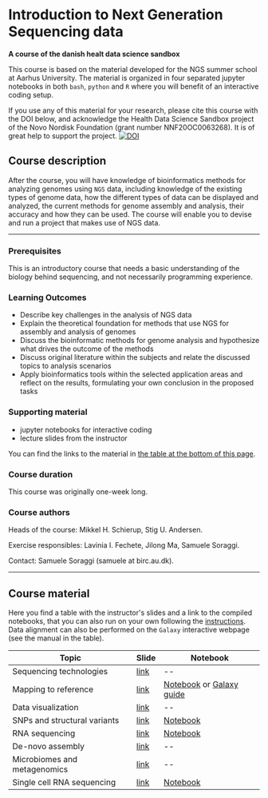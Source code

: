 # Introduction to Next Generation Sequencing data
**A course of the danish healt data science sandbox**

This course is based on the material developed for the NGS summer school at Aarhus University. The material is organized in four separated jupyter notebooks in both `bash`, `python` and `R` where you will benefit of an interactive coding setup. 

If you use any of this material for your research, please cite this course with the DOI below, and acknowledge the Health Data Science Sandbox project of the Novo Nordisk Foundation (grant number NNF20OC0063268). It is of great help to support the project.
[![DOI](https://zenodo.org/badge/468293635.svg)](https://zenodo.org/badge/latestdoi/468293635)


## Course description

After the course, you will have knowledge of bioinformatics methods for analyzing genomes using `NGS` data, including knowledge of the existing types of genome data, how the different types of data can be displayed and analyzed, the current methods for genome assembly and analysis, their accuracy and how they can be used. The course will enable you to devise and run a project that makes use of NGS data.

----------------------

### Prerequisites

This is an introductory course that needs a basic understanding of the biology behind sequencing, and not necessarily programming experience.
  
### Learning Outcomes

- Describe key challenges in the analysis of NGS data
- Explain the theoretical foundation for methods that use NGS for assembly and analysis of genomes
- Discuss the bioinformatic methods for genome analysis and hypothesize what drives the outcome of the methods
- Discuss original literature within the subjects and relate the discussed topics to analysis scenarios
- Apply bioinformatics tools within the selected application areas and reflect on the results, formulating your own conclusion in the proposed tasks


### Supporting material

- jupyter notebooks for interactive coding
- lecture slides from the instructor

You can find the links to the material in [the table at the bottom of this page](#course-material).

### Course duration

This course was originally one-week long.

### Course authors

Heads of the course: Mikkel H. Schierup, Stig U. Andersen.

Exercise responsibles: Lavinia I. Fechete, Jilong Ma, Samuele Soraggi.

Contact: Samuele Soraggi (samuele at birc.au.dk).

-----------------------------



## Course material

Here you find a table with the instructor's slides and a link to the compiled notebooks, that you can also run on your own following the [instructions](./instructions.md). Data alignment can also be performed on the `Galaxy` interactive webpage (see the manual in the table).

| Topic  | Slide | Notebook |
| ------------- | ------------- | ------------- |
| Sequencing technologies  | [link](https://github.com/hds-sandbox/NGS_summer_course_Aarhus/blob/42d3a6cad8e64b47dac01bc2995927fa4c39333d/Slides/01_sequencing_technologies.pdf)  | -- |
| Mapping to reference  | [link](https://github.com/hds-sandbox/NGS_summer_course_Aarhus/blob/42d3a6cad8e64b47dac01bc2995927fa4c39333d/Slides/02_mapping_to_reference.pdf)  | [Notebook](./nb/align.html) or [Galaxy guide](https://github.com/hds-sandbox/NGS_summer_course_Aarhus/blob/42d3a6cad8e64b47dac01bc2995927fa4c39333d/Slides/galaxy_manual_2022.pdf) |
| Data visualization  | [link](https://github.com/hds-sandbox/NGS_summer_course_Aarhus/blob/42d3a6cad8e64b47dac01bc2995927fa4c39333d/Slides/03_data_visualization.pdf)  | -- |
| SNPs and structural variants  | [link](https://github.com/hds-sandbox/NGS_summer_course_Aarhus/blob/42d3a6cad8e64b47dac01bc2995927fa4c39333d/Slides/04_snp_and_structural_variants.pdf)  | [Notebook](./nb/vcf.html) |
| RNA sequencing  | [link](https://github.com/hds-sandbox/NGS_summer_course_Aarhus/blob/42d3a6cad8e64b47dac01bc2995927fa4c39333d/Slides/05_rna_sequencing.pdf)  | [Notebook](./nb/bulk.html) |
| De-novo assembly  | [link](https://github.com/hds-sandbox/NGS_summer_course_Aarhus/blob/42d3a6cad8e64b47dac01bc2995927fa4c39333d/Slides/06_de_novo_assembly.pdf)  | -- |
| Microbiomes and metagenomics  | [link](https://github.com/hds-sandbox/NGS_summer_course_Aarhus/blob/42d3a6cad8e64b47dac01bc2995927fa4c39333d/Slides/07_microbiomes_and_metagenomics.pdf)  | -- |
| Single cell RNA sequencing | [link](https://github.com/hds-sandbox/NGS_summer_course_Aarhus/blob/42d3a6cad8e64b47dac01bc2995927fa4c39333d/Slides/08_single_cell_day.pdf)  | [Notebook](./nb/scrna.html) |